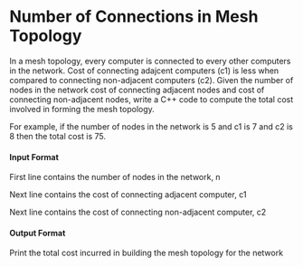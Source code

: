 # Number of Connections in Mesh Topology

In a mesh topology, every computer is connected to every other computers in
the network. Cost of connecting adajcent computers (c1) is less when compared
to connecting non-adjacent computers (c2). Given the number of nodes in the
network cost of connecting adjacent nodes and cost of connecting non-adjacent
nodes, write a C++ code to compute the total cost involved in forming the mesh
topology.

For example, if the number of nodes in the network is 5 and c1 is 7 and c2 is 8
then the total cost is 75.

#### Input Format

First line contains the number of nodes in the network, n

Next line contains the cost of connecting adjacent computer, c1

Next line contains the cost of connecting non-adjacent computer, c2

#### Output Format

Print the total cost incurred in building the mesh topology for the network